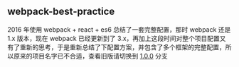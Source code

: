 ## webpack-best-practice

2016 年使用 webpack + react + es6 总结了一套完整配置，那时 webpack 还是 1.x 版本，现在 webpack 已经更新到了 3.x，再加上这段时间对整个项目配置又有了重新的思考，于是重新总结了下配置方案，并包含了多个框架的完整配置，所以原来的项目名字已不合适，查看旧版请切换到 [1.0.0](https://github.com/xiaoyann/webpack-best-practice/tree/v1.0.0) 分支
